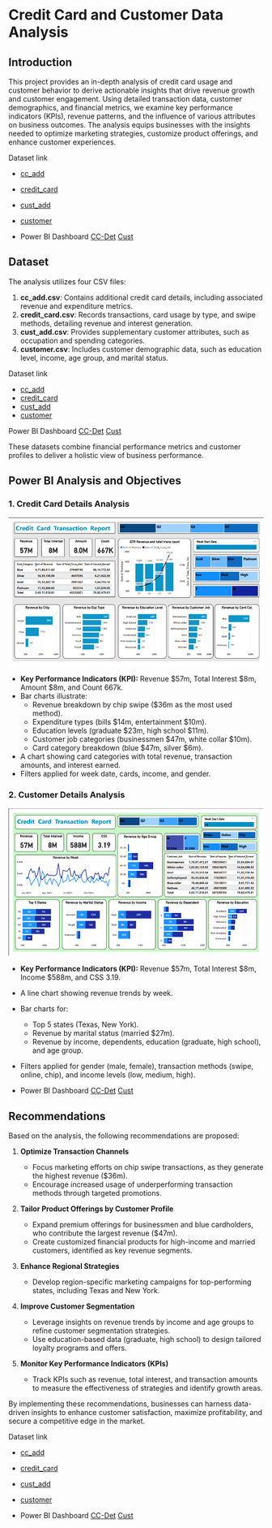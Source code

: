 # Credit Card and Customer Data Analysis  

## Introduction  
This project provides an in-depth analysis of credit card usage and customer behavior to derive actionable insights that drive revenue growth and customer engagement. Using detailed transaction data, customer demographics, and financial metrics, we examine key performance indicators (KPIs), revenue patterns, and the influence of various attributes on business outcomes. The analysis equips businesses with the insights needed to optimize marketing strategies, customize product offerings, and enhance customer experiences.  

Dataset link 
- [cc_add](https://github.com/NishaChandila/CreditCard-Spending-Analysis/blob/main/cc_add.csv)
- [credit_card](https://github.com/NishaChandila/CreditCard-Spending-Analysis/blob/main/credit_card.csv)
- [cust_add](https://github.com/NishaChandila/CreditCard-Spending-Analysis/blob/main/cust_add.csv)
- [customer](https://github.com/NishaChandila/CreditCard-Spending-Analysis/blob/main/customer.csv)

- Power BI Dashboard [CC-Det](https://github.com/NishaChandila/CreditCard-Spending-Analysis/blob/main/credit_card_report-cc-det.PNG) [Cust](https://github.com/NishaChandila/CreditCard-Spending-Analysis/blob/main/credit_card_report-cust.PNG)

## Dataset  
The analysis utilizes four CSV files:  

1. **cc_add.csv**: Contains additional credit card details, including associated revenue and expenditure metrics.  
2. **credit_card.csv**: Records transactions, card usage by type, and swipe methods, detailing revenue and interest generation.  
3. **cust_add.csv**: Provides supplementary customer attributes, such as occupation and spending categories.  
4. **customer.csv**: Includes customer demographic data, such as education level, income, age group, and marital status.  

Dataset link 
- [cc_add](https://github.com/NishaChandila/CreditCard-Spending-Analysis/blob/main/cc_add.csv)
- [credit_card](https://github.com/NishaChandila/CreditCard-Spending-Analysis/blob/main/credit_card.csv)
- [cust_add](https://github.com/NishaChandila/CreditCard-Spending-Analysis/blob/main/cust_add.csv)
- [customer](https://github.com/NishaChandila/CreditCard-Spending-Analysis/blob/main/customer.csv)

Power BI Dashboard [CC-Det](https://github.com/NishaChandila/CreditCard-Spending-Analysis/blob/main/credit_card_report-cc-det.PNG) [Cust](https://github.com/NishaChandila/CreditCard-Spending-Analysis/blob/main/credit_card_report-cust.PNG)

These datasets combine financial performance metrics and customer profiles to deliver a holistic view of business performance.  

## Power BI Analysis and Objectives  

### 1. Credit Card Details Analysis  

![Credit](https://github.com/NishaChandila/project-assets/blob/main/credit_card_report-cc-det.PNG)
  
- **Key Performance Indicators (KPI):** Revenue $57m, Total Interest $8m, Amount $8m, and Count 667k.  
- Bar charts illustrate:  
  - Revenue breakdown by chip swipe ($36m as the most used method).  
  - Expenditure types (bills $14m, entertainment $10m).  
  - Education levels (graduate $23m, high school $11m).  
  - Customer job categories (businessmen $47m, white collar $10m).  
  - Card category breakdown (blue $47m, silver $6m).  
- A chart showing card categories with total revenue, transaction amounts, and interest earned.  
- Filters applied for week date, cards, income, and gender.  

### 2. Customer Details Analysis  

![Customer](https://github.com/NishaChandila/project-assets/blob/main/credit_card_report-cust.PNG) 
 
- **Key Performance Indicators (KPI):** Revenue $57m, Total Interest $8m, Income $588m, and CSS 3.19.  
- A line chart showing revenue trends by week.  
- Bar charts for:  
  - Top 5 states (Texas, New York).  
  - Revenue by marital status (married $27m).  
  - Revenue by income, dependents, education (graduate, high school), and age group.  
- Filters applied for gender (male, female), transaction methods (swipe, online, chip), and income levels (low, medium, high).  

- Power BI Dashboard [CC-Det](https://github.com/NishaChandila/CreditCard-Spending-Analysis/blob/main/credit_card_report-cc-det.PNG) [Cust](https://github.com/NishaChandila/CreditCard-Spending-Analysis/blob/main/credit_card_report-cust.PNG)

## Recommendations  
Based on the analysis, the following recommendations are proposed:  

1. **Optimize Transaction Channels**  
   - Focus marketing efforts on chip swipe transactions, as they generate the highest revenue ($36m).  
   - Encourage increased usage of underperforming transaction methods through targeted promotions.  

2. **Tailor Product Offerings by Customer Profile**  
   - Expand premium offerings for businessmen and blue cardholders, who contribute the largest revenue ($47m).  
   - Create customized financial products for high-income and married customers, identified as key revenue segments.  

3. **Enhance Regional Strategies**  
   - Develop region-specific marketing campaigns for top-performing states, including Texas and New York.  

4. **Improve Customer Segmentation**  
   - Leverage insights on revenue trends by income and age groups to refine customer segmentation strategies.  
   - Use education-based data (graduate, high school) to design tailored loyalty programs and offers.  

5. **Monitor Key Performance Indicators (KPIs)**  
   - Track KPIs such as revenue, total interest, and transaction amounts to measure the effectiveness of strategies and identify growth areas.

By implementing these recommendations, businesses can harness data-driven insights to enhance customer satisfaction, maximize profitability, and secure a competitive edge in the market. 

Dataset link 
- [cc_add](https://github.com/NishaChandila/CreditCard-Spending-Analysis/blob/main/cc_add.csv)
- [credit_card](https://github.com/NishaChandila/CreditCard-Spending-Analysis/blob/main/credit_card.csv)
- [cust_add](https://github.com/NishaChandila/CreditCard-Spending-Analysis/blob/main/cust_add.csv)
- [customer](https://github.com/NishaChandila/CreditCard-Spending-Analysis/blob/main/customer.csv)

- Power BI Dashboard [CC-Det](https://github.com/NishaChandila/CreditCard-Spending-Analysis/blob/main/credit_card_report-cc-det.PNG) [Cust](https://github.com/NishaChandila/CreditCard-Spending-Analysis/blob/main/credit_card_report-cust.PNG)
